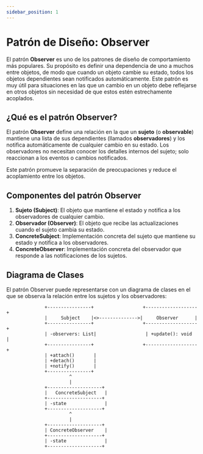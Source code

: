 ```yaml
---
sidebar_position: 1
---
```


# Patrón de Diseño: Observer

El patrón **Observer** es uno de los patrones de diseño de comportamiento más populares. Su propósito es definir una dependencia de uno a muchos entre objetos, de modo que cuando un objeto cambie su estado, todos los objetos dependientes sean notificados automáticamente. Este patrón es muy útil para situaciones en las que un cambio en un objeto debe reflejarse en otros objetos sin necesidad de que estos estén estrechamente acoplados.

## ¿Qué es el patrón Observer?

El patrón **Observer** define una relación en la que un **sujeto** (o **observable**) mantiene una lista de sus dependientes (llamados **observadores**) y los notifica automáticamente de cualquier cambio en su estado. Los observadores no necesitan conocer los detalles internos del sujeto; solo reaccionan a los eventos o cambios notificados.

Este patrón promueve la separación de preocupaciones y reduce el acoplamiento entre los objetos.

## Componentes del patrón Observer

1. **Sujeto (Subject)**: El objeto que mantiene el estado y notifica a los observadores de cualquier cambio.
2. **Observador (Observer)**: El objeto que recibe las actualizaciones cuando el sujeto cambia su estado.
3. **ConcreteSubject**: Implementación concreta del sujeto que mantiene su estado y notifica a los observadores.
4. **ConcreteObserver**: Implementación concreta del observador que responde a las notificaciones de los sujetos.

## Diagrama de Clases

El patrón Observer puede representarse con un diagrama de clases en el que se observa la relación entre los sujetos y los observadores:

```plaintext
              +----------------+                  +-------------------+
              |     Subject    |<>-------------->|     Observer      |
              +----------------+                  +-------------------+
              | -observers: List|                  | +update(): void   |
              +----------------+                  +-------------------+
              | +attach()       |                
              | +detach()       |                
              | +notify()       |                
              +----------------+                
                       ^
                       |
              +--------------------+              
              |   ConcreteSubject   |              
              +--------------------+              
              | -state              |              
              +--------------------+              
                       ^
                       |  
              +--------------------+ 
              | ConcreteObserver    | 
              +--------------------+ 
              | -state              | 
              +--------------------+ 
